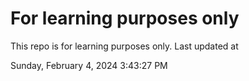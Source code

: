 # For learning purposes only
This repo is for learning purposes only.
Last updated at

Sunday, February 4, 2024 3:43:27 PM

